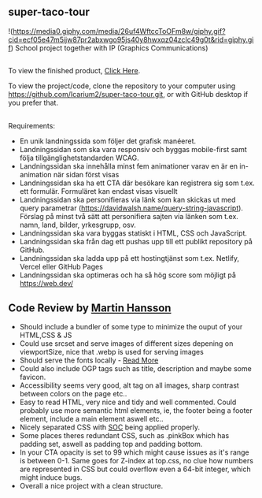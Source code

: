 ## super-taco-tour
!(https://media0.giphy.com/media/26uf4WftccToOFm8w/giphy.gif?cid=ecf05e47m5ijw87pr2abxwgo95js40y8hwxqz04zclc49g0t&rid=giphy.gif)
School project together with IP (Graphics Communications)

##

To view the finished product, [Click Here](https://tacothursday.netlify.app).

To view the project/code, clone the repository to your computer using https://github.com/Icarium2/super-taco-tour.git, or with GitHub desktop if you prefer that.

##

Requirements:

- En unik landningssida som följer det grafisk manéeret.
- Landningssidan som ska vara responsiv och byggas mobile-first samt följa tillgänglighetstandarden WCAG.
- Landningssidan ska innehålla minst fem animationer varav en är en in-animation
  när sidan först visas
- Landningssidan ska ha ett CTA där besökare kan registrera sig som t.ex. ett
  formulär. Formuläret kan endast visas visuellt
- Landningssidan ska personifieras via länk som kan skickas ut med query
  parametrar (https://davidwalsh.name/query-string-javascript). Förslag på minst
  två sätt att personifiera sajten via länken som t.ex. namn, land, bilder,
  yrkesgrupp, osv.
- Landningssidan ska vara byggas statiskt i HTML, CSS och JavaScript.
- Landningssidan ska från dag ett pushas upp till ett publikt repository på GitHub.
- Landningssidan ska ladda upp på ett hostingtjänst som t.ex. Netlify, Vercel eller
  GitHub Pages
- Landningssidan ska optimeras och ha så hög score som möjligt på
  https://web.dev/

## Code Review by [Martin Hansson](https://github.com/Alegherix)

- Should include a bundler of some type to minimize the ouput of your HTML,CSS & JS
- Could use srcset and serve images of different sizes depening on viewportSize, nice that .webp is used for serving images
- Should serve the fonts locally - [Read More](https://leerob.io/blog/fonts)
- Could also include OGP tags such as title, description and maybe some favicon.
- Accessibility seems very good, alt tag on all images, sharp contrast between colors on the page etc..
- Easy to read HTML, very nice and tidy and well commented. Could probably use more semantic html elements, ie, the footer being a footer element, include a main element aswell etc..
- Nicely separated CSS with [SOC](https://en.wikipedia.org/wiki/Separation_of_concerns) being applied properly.
- Some places theres redundant CSS, such as .pinkBox which has padding set, aswell as padding top and padding bottom.
- In your CTA opacity is set to 99 which might cause issues as it's range is between 0-1. Same goes for Z-index at top.css, no clue how numbers are represented in CSS but could overflow even a 64-bit integer, which might induce bugs.
- Overall a nice project with a clean structure.

